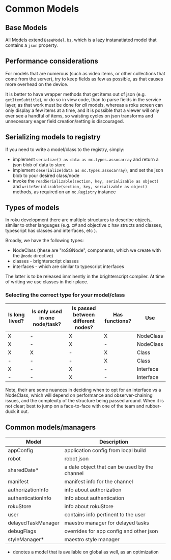 # Common Models

## Base Models

All Models extend `BaseModel.bs`, which is a lazy instanatiated model that contains a `json` property.

## Performance considerations

For models that are numerous (such as video items, or other collections that come from the server), try to keep fields as few as possible, as that causes more overhead on the device.

It is better to have wrapper methods that get items out of json (e.g. `getItemSubtitle`), or do so in view code, than to parse fields in the service layer, as that work must be done for _all_ models, whereas a roku screen can only display a few items at a time, and it is possible that a viewer will only ever see a handful of items, so waisting cycles on json transforms and unnecessary eager field creation/setting is discouraged.

## Serializing models to registry

If you need to write a model/class to the registry, simply:

- implement `serialize() as data as mc.types.assocarray` and return a json blob of data to store
- implement `deserialize(data as mc.types.assocarray)`, and set the json blob to your desired class/node
- invoke the `readSerializable(section, key, serializable as object)` and `writeSerializable(section, key, serializable as object)` methods, as required on an `mc.Registry` instance

## Types of models

In roku development there are multiple structures to describe objects, similar to other languages (e.g. c# and objective c hav structs and classes, typescript has classes and interfaces, etc ).

Broadly, we have the following types:

- NodeClass (these are "roSGNode", components, which we create with the `@node` directive)
- classes - brighterscript classes
- interfaces - which are similar to typescript interfaces

The latter is to be released imminently in the brighterscript compiler. At time of writing we use classes in their place.

### Selecting the correct type for your model/class

| Is long lived? | Is only used in one node/task? | Is passed between different nodes? | Has functions? | Use       |
| -------------- | ------------------------------ | ---------------------------------- | -------------- | --------- |
| X              | -                              | X                                  | X              | NodeClass |
| X              | -                              | X                                  | -              | NodeClass |
| X              | X                              | -                                  | X              | Class     |
| -              | -                              | -                                  | X              | Class     |
| X              | -                              | X                                  | -              | Interface |
| -              | -                              | X                                  | -              | Interface |

Note, their are some nuances in deciding when to opt for an interface vs a NodeClass, which will depend on performance and observer-chaining issues, and the complexity of the structure being passed around. When it is not clear; best to jump on a face-to-face with one of the team and rubber-duck it out.

## Common models/managers

| Model              | Description                                   |
| ------------------ | --------------------------------------------- |
| appConfig          | application config from local build           |
| robot              | robot json                                    |
| sharedDate\*       | a date object that can be used by the channel |
| manifest           | manifest info for the channel                 |
| authorizationInfo  | info about authorization                      |
| authenticationInfo | info about authentication                     |
| rokuStore          | info about rokuStore                          |
| user               | contains info pertinent to the user           |
| delayedTaskManager | maestro manager for delayed tasks             |
| debugFlags         | overrides for app config and other json       |
| styleManager\*     | maestro style manager                         |

* denotes a model that is available on global as well, as an optimization